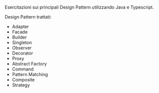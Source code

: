 Esercitazioni sui principali Design Pattern utilizzando Java e Typescript.

Design Pattern trattati:
- Adapter
- Facade
- Builder
- Singleton
- Observer
- Decorator
- Proxy
- Abstract Factory
- Command
- Pattern Matching
- Composite
- Strategy
  
